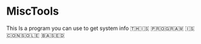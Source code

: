 # MiscTools
This Is a program you can use to get system info
🇹‌🇭‌🇮‌🇸‌ 🇵‌🇷‌🇴‌🇬‌🇷‌🇦‌🇲‌ 🇮‌🇸‌ 🇨‌🇴‌🇳‌🇸‌🇴‌🇱‌🇪‌ 🇧‌🇦‌🇸‌🇪‌🇩‌

